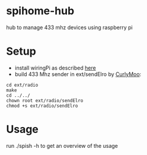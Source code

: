 # spihome-hub
hub to manage 433 mhz devices using raspberry pi

# Setup
* install wiringPi as described [here](http://wiringpi.com/download-and-install/)
* build 433 Mhz sender in ext/sendElro by [CurlyMoo](https://github.com/CurlyMoo):
```
cd ext/radio
make
cd ../../
chown root ext/radio/sendElro
chmod +s ext/radio/sendElro
```

# Usage
run ./spish -h to get an overview of the usage